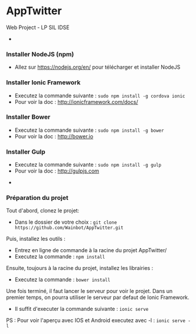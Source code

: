 # AppTwitter
Web Project - LP SIL IDSE

-

### Installer NodeJS (npm)
+ Allez sur <https://nodejs.org/en/> pour télécharger et installer NodeJS

### Installer Ionic Framework
+ Executez la commande suivante : `sudo npm install -g cordova ionic`
+ Pour voir la doc : <http://ionicframework.com/docs/>

### Installer Bower
+ Executez la commande suivante : `sudo npm install -g bower`
+ Pour voir la doc : <http://bower.io>

### Installer Gulp
+ Executez la commande suivante : `sudo npm install -g gulp`
+ Pour voir la doc : <http://gulpjs.com>

-

### Préparation du projet

Tout d'abord, clonez le projet:
+ Dans le dossier de votre choix : `git clone https://github.com/Wainbot/AppTwitter.git`

Puis, installez les outils :
+ Entrez en ligne de commande à la racine du projet AppTwitter/
+ Executez la commande : `npm install`


Ensuite, toujours à la racine du projet, installez les librairies :
+ Executez la commande : `bower install`


Une fois terminé, il faut lancer le serveur pour voir le projet.
Dans un premier temps, on pourra utiliser le serveur par defaut de Ionic Framework.
+ Il suffit d'executer la commande suivante : `ionic serve`


PS : Pour voir l'aperçu avec IOS et Android executez avec -l : `ionic serve -l`

